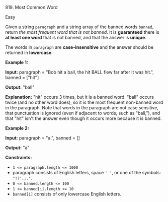 819\. Most Common Word

Easy

Given a string `paragraph` and a string array of the banned words `banned`, return _the most frequent word that is not banned_. It is **guaranteed** there is **at least one word** that is not banned, and that the answer is **unique**.

The words in `paragraph` are **case-insensitive** and the answer should be returned in **lowercase**.

**Example 1:**

**Input:** paragraph = "Bob hit a ball, the hit BALL flew far after it was hit.", banned = ["hit"]

**Output:** "ball"

**Explanation:** "hit" occurs 3 times, but it is a banned word. "ball" occurs twice (and no other word does), so it is the most frequent non-banned word in the paragraph. Note that words in the paragraph are not case sensitive, that punctuation is ignored (even if adjacent to words, such as "ball,"), and that "hit" isn't the answer even though it occurs more because it is banned.

**Example 2:**

**Input:** paragraph = "a.", banned = []

**Output:** "a"

**Constraints:**

*   `1 <= paragraph.length <= 1000`
*   paragraph consists of English letters, space `' '`, or one of the symbols: `"!?',;."`.
*   `0 <= banned.length <= 100`
*   `1 <= banned[i].length <= 10`
*   `banned[i]` consists of only lowercase English letters.